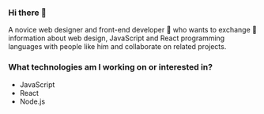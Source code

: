 ### Hi there 👋

A novice web designer and front-end developer 🙂 who wants to exchange 🔁 information about web design, JavaScript and React programming languages ​​with people like him and collaborate on related projects.

### What technologies am I working on or interested in?

- JavaScript
- React
- Node.js
